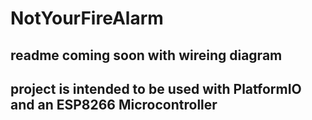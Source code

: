 # NotYourFireAlarm

## readme coming soon with wireing diagram

## project is intended to be used with PlatformIO and an ESP8266 Microcontroller
